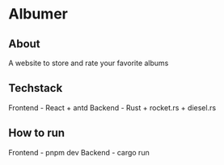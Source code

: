 # Albumer

## About
A website to store and rate your favorite albums

## Techstack
Frontend - React + antd
Backend - Rust + rocket.rs + diesel.rs

## How to run
Frontend - pnpm dev
Backend - cargo run
